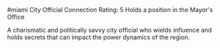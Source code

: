 #miami 
City Official
Connection Rating: 5
Holds a position in the Mayor's Office

A charismatic and politically savvy city official who wields influence and holds secrets that can impact the power dynamics of the region.